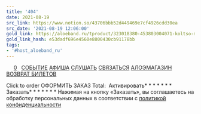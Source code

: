 ```yaml
---
title: '404'
date: 2021-08-19
src_link: https://www.notion.so/43706bbb52d449469e7cf4926cdd30ea
src_date: '2021-08-19 12:06:00'
gold_link: https://aloeband.ru/tproduct/323018380-453803004071-koltso-mozhno
gold_link_hash: e53dadf696e4560e8800430cb91178bb
tags:
- '#host_aloeband_ru'
---
```


[![]()](#popupzero:search) [![]()](/)  ![]() ![]() ![]() [0](#cartcopy)  ![]()    [![]()](/)  [СОБЫТИЕ](/) [АФИША](/#show) [СЛУШАТЬ](/#listen) [СВЯЗАТЬСЯ](/#contacts) [АЛОЭМАГАЗИН](/store) [ВОЗВРАТ БИЛЕТОВ](/ticketsreturn)   


 Click to order   ОФОРМИТЬ ЗАКАЗ Total:   Активировать* * * * * * *
 Заказать* * * * * * *
 Нажимая на кнопку «Заказать», вы соглашаетесь на обработку персональных данных в соответствии с [политикой конфиденциальности](/politics)
